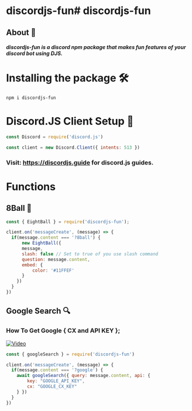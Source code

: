 # discordjs-fun# discordjs-fun
## About 🤔
##### discordjs-fun is a discord npm package that makes fun features of your discord bot using DJS.

# Installing the package  🛠
```bash
npm i discordjs-fun
```
# Discord.JS Client Setup 🤖
```js
const Discord = require('discord.js')

const client = new Discord.Client({ intents: 513 })
```
### Visit: https://discordjs.guide for discord.js guides.

# Functions
## 8Ball 🎱
```js
const { EightBall } = require('discordjs-fun');

client.on('messageCreate', (message) => {
  if(message.content === '?8ball') {
      new EightBall({
      message,
      slash: false // Set to true of you use slash command
      question: message.content,
      embed: {
          color: '#11FFEF'
      }
    })
  }  
})
```

## Google Search 🔍
### How To Get Google { CX and API KEY };
[![Video](https://res.cloudinary.com/marcomontalbano/image/upload/v1634533473/video_to_markdown/images/youtube--ueBLrCNZpjg-c05b58ac6eb4c4700831b2b3070cd403.jpg)](https://youtu.be/ueBLrCNZpjg "Video")
```js
const { googleSearch } = require('discordjs-fun')

client.on('messageCreate', (message) => {
  if(message.content === '?google') {
    await googleSearch({ query: message.content, api: {
        key: "GOOGLE_API_KEY",
        cx: "GOOGLE_CX_KEY"
    } })
  }  
})
```

